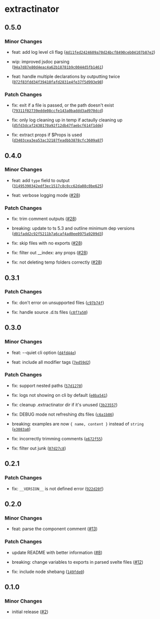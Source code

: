 # extractinator

## 0.5.0

### Minor Changes

-   feat: add log level cli flag ([`4d11fed2424609a70d24bcf8490ceb04107b87e2`](https://github.com/ghostdevv/extractinator/commit/4d11fed2424609a70d24bcf8490ceb04107b87e2))

-   wip: improved jsdoc parsing ([`94a7d87e80d4eac4a62b18781b9c0044d5fb1461`](https://github.com/ghostdevv/extractinator/commit/94a7d87e80d4eac4a62b18781b9c0044d5fb1461))

-   feat: handle multiple declarations by outputting twice ([`072f83fdd34f39410fafd2831e4fe37f5d993e98`](https://github.com/ghostdevv/extractinator/commit/072f83fdd34f39410fafd2831e4fe37f5d993e98))

### Patch Changes

-   fix: exit if a file is passed, or the path doesn't exist ([`79311f02739edde08ccfe143a0baddd3ad970dcd`](https://github.com/ghostdevv/extractinator/commit/79311f02739edde08ccfe143a0baddd3ad970dcd))

-   fix: only log cleaning up in temp if actaully cleaning up ([`d5fd3dcaf2430170a92f12db47faebcf614f1dde`](https://github.com/ghostdevv/extractinator/commit/d5fd3dcaf2430170a92f12db47faebcf614f1dde))

-   fix: extract props if $Props is used ([`d3403cea3ea53ac32187feadbb3878cfc3609a87`](https://github.com/ghostdevv/extractinator/commit/d3403cea3ea53ac32187feadbb3878cfc3609a87))

## 0.4.0

### Minor Changes

-   feat: add `type` field to output ([`31495390342edf3ec1517c8c0cc62da08c0be625`](https://github.com/ghostdevv/extractinator/commit/31495390342edf3ec1517c8c0cc62da08c0be625))

-   feat: verbose logging mode ([#28](https://github.com/ghostdevv/extractinator/pull/28))

### Patch Changes

-   fix: trim comment outputs ([#28](https://github.com/ghostdevv/extractinator/pull/28))

-   breaking: update to ts 5.3 and outline minimum dep versions ([`d01fadd2c92f5211b7a6caf4ad0ee0975a9209d3`](https://github.com/ghostdevv/extractinator/commit/d01fadd2c92f5211b7a6caf4ad0ee0975a9209d3))

-   fix: skip files with no exports ([#28](https://github.com/ghostdevv/extractinator/pull/28))

-   fix: filter out \_\_index: any props ([#28](https://github.com/ghostdevv/extractinator/pull/28))

-   fix: not deleting temp folders correctly ([#28](https://github.com/ghostdevv/extractinator/pull/28))

## 0.3.1

### Patch Changes

-   fix: don't error on unsupported files ([`c97b74f`](https://github.com/ghostdevv/extractinator/commit/c97b74f4303a784b688465e2b9521bdd60af6448))

-   fix: handle source .d.ts files ([`c8f7a50`](https://github.com/ghostdevv/extractinator/commit/c8f7a5007ed6afc6526fd3e881b7545612b8acb2))

## 0.3.0

### Minor Changes

-   feat: --quiet cli option ([`d4fd44e`](https://github.com/ghostdevv/extractinator/commit/d4fd44e1cb143d747fb201c9b663372a944def0c))

-   feat: include all modifier tags ([`7ed59d2`](https://github.com/ghostdevv/extractinator/commit/7ed59d2da76f4da8b6f0ff58255c04d029281f34))

### Patch Changes

-   fix: support nested paths ([`57d1270`](https://github.com/ghostdevv/extractinator/commit/57d1270122078b9a461496eec19507e0e75d5c37))

-   fix: logs not showing on cli by default ([`e0ba541`](https://github.com/ghostdevv/extractinator/commit/e0ba541b33b40b82d13d22c8d4dfb8aae689cca9))

-   fix: cleanup .extractinator dir if it's unused ([`3b23557`](https://github.com/ghostdevv/extractinator/commit/3b235577c9a2b8b40e753ab129f351372c580a22))

-   fix: DEBUG mode not refreshing dts files ([`c6a1b86`](https://github.com/ghostdevv/extractinator/commit/c6a1b864c8c4bb11501e36e5b4c2a01af0b439e2))

-   breaking: examples are now `{ name, content }` instead of `string` ([`e3083a8`](https://github.com/ghostdevv/extractinator/commit/e3083a87673554b682d802ac4e2a3e24e4e7921d))

-   fix: incorrectly trimming comments ([`e672f55`](https://github.com/ghostdevv/extractinator/commit/e672f55f53254c0cbedac0f903d249ac4260bd5a))

-   fix: filter out junk ([`07d27c8`](https://github.com/ghostdevv/extractinator/commit/07d27c808374162e0710aca74bb15f2ee3c5b2af))

## 0.2.1

### Patch Changes

-   fix: `__VERSION__` is not defined error ([`922d20f`](https://github.com/ghostdevv/extractinator/commit/922d20f206bb437a25ce01fbb7e00c7795497a30))

## 0.2.0

### Minor Changes

-   feat: parse the component comment ([#13](https://github.com/ghostdevv/extractinator/pull/13))

### Patch Changes

-   update README with better information ([#8](https://github.com/ghostdevv/extractinator/pull/8))

-   breaking: change variables to exports in parsed svelte files ([#12](https://github.com/ghostdevv/extractinator/pull/12))

-   fix: include node shebang ([`149fde0`](https://github.com/ghostdevv/extractinator/commit/149fde051d4bece287e7b11d15ff91b4c95de146))

## 0.1.0

### Minor Changes

-   initial release ([#2](https://github.com/ghostdevv/extractinator/pull/2))
